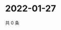 # 2022-01-27

共 0 条

<!-- BEGIN WEIBO -->
<!-- 最后更新时间 Thu Jan 27 2022 14:10:16 GMT+0800 (China Standard Time) -->

<!-- END WEIBO -->

